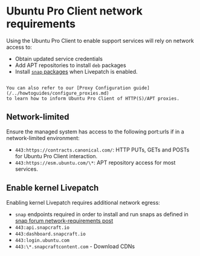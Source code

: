# Ubuntu Pro Client network requirements

Using the Ubuntu Pro Client to enable support services will rely on network
access to:

- Obtain updated service credentials
- Add APT repositories to install `deb` packages
- Install [`snap` packages](https://snapcraft.io/about) when Livepatch is
  enabled.

```{seealso}

You can also refer to our [Proxy Configuration guide](/../howtoguides/configure_proxies.md)
to learn how to inform Ubuntu Pro Client of HTTP(S)/APT proxies.
```

## Network-limited

Ensure the managed system has access to the following port:urls if in a
network-limited environment:

* `443:https://contracts.canonical.com/`: HTTP PUTs, GETs and POSTs for Ubuntu
  Pro Client interaction.
* `443:https://esm.ubuntu.com/\*`: APT repository access for most services.

## Enable kernel Livepatch

Enabling kernel Livepatch requires additional network egress:

* `snap` endpoints required in order to install and run snaps as defined in
  [snap forum network-requirements post](https://forum.snapcraft.io/t/network-requirements/5147)
* `443:api.snapcraft.io`
* `443:dashboard.snapcraft.io`
* `443:login.ubuntu.com`
* `443:\*.snapcraftcontent.com` - Download CDNs
